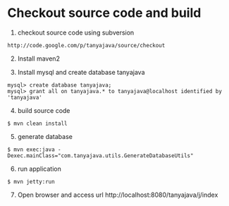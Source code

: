# Checkout source code and build #

1. checkout source code using subversion

```
http://code.google.com/p/tanyajava/source/checkout
```

2. Install maven2

3. Install mysql and create database tanyajava

```
mysql> create database tanyajava;
mysql> grant all on tanyajava.* to tanyajava@localhost identified by 'tanyajava'
```

4. build source code

```
$ mvn clean install
```

5. generate database

```
$ mvn exec:java -Dexec.mainClass="com.tanyajava.utils.GenerateDatabaseUtils"
```

6. run application

```
$ mvn jetty:run
```

7. Open browser and access url http://localhost:8080/tanyajava/j/index